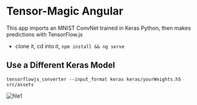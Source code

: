 # Tensor-Magic Angular 

This app imports an MNIST ConvNet trained in Keras Python, then makes predictions with TensorFlow.js

- clone it, cd into it, `npm install && ng serve`

## Use a Different Keras Model

```
tensorflowjs_converter --input_format keras keras/yourWeights.h5 src/assets
```

![file1](https://user-images.githubusercontent.com/29622895/40031567-ec8f3338-580d-11e8-91a4-c31e9119e64a.gif)
